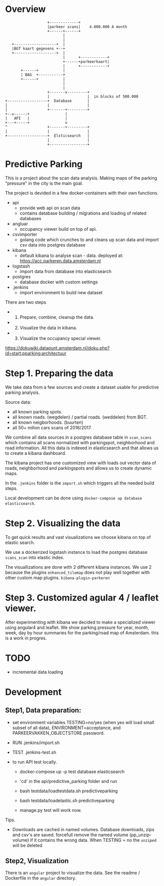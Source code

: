 # Overview

                       +-------------+
                       |parkeer scans|    4.000.000 A month
                       +------+------+
                              |
                              |
       +-------------------+  |
       |BGT kaart gegevens +--+
       +-------------------+  |
                              |      +------------+
                              +------+parkeerkaart|
                              |      +------------+
           +------+           |
           | BAG  +-----------+
           +------+           |
                              |
                              |
                       +-------v---------+
                       |                 |  in blocks of 500.000
    +------------------+  Database       |
    |                  |                 |
    |                  +-------+---------+
    +--v------+                |
    |   API   |                |
    +---+-----+                v
    ^                  +-------+---------+
    |                  |                 |
    +------------------+  Elsticsearch   |
                       |                 |
                       +-----------------+


# Predictive Parking

This is a project about the scan data analysis. Making maps of the parking "pressure"
in the city is the main goal.

The project is devided in a few docker-containers with their own functions.

  - api
     - provide web api on scan data
     - contains database building / migrations and loading of related databases
  - angluar
     - occupancy viewer build on top of api.
  - csvimporter
    - golang code which crunches to and cleans up scan data and import csv data into postgres database
  - kibana
    - default kibana to analyse scan - data. deployed at: https://acc.parkeren.data.amsterdam.nl
  - logstash
    - import data from database into elasticsearch
  - postgres
    - database docker with custom settings
  - .jenkins
    - import environment to build new dataset


There are two steps

 - 1. Prepare, combine, cleanup the data.
 - 2. Visualize the data in kibana.
 - 3. Visualize the occupancy special viewer.

https://dokuwiki.datapunt.amsterdam.nl/doku.php?id=start:pparking:architectuur


 Step 1. Preparing the data
==========================

We take data from a few sources and create a dataset usable for predictive parking analysis.

Source data:
 - all known parking spots.
 - all known roads. (wegdelen) / partial roads. (weddelen) from BGT.
 - all known neigborhoods. (buurten)
 - all 50+ milion cars scans of 2016/2017.

We combine all data sources in a postgres database table
in `scan_scans` which contains all scans
normalized with parkingspot, neighborhood and road information.
All this data is indexed in elasticsearch and that allows us to create a
kibana dashboard.

The kibana project has one customized view with loads out vector data of roads, neighborhood and
parkingspots and allows us to create dynamic maps.

In the `.jenkins` folder is the `import.sh` which triggers all the needed build steps.

Local development can be done using `docker-compose up database elasticsearch`.


 Step 2. Visualizing the data
=============================


To get quick results and vast visualizations we choose kibana on top of elastic search.

We use a dockerized logstash instance to load the postgres database `scans_scan` into
elastic index.

The visuallizations are done with 2 different kibana instances. We use 2 because the plugins
`enhanced_tilemap` does not play well together with other custom map plugins. `kibana-plugin-parkeren`


Step 3. Customized agular 4 / leaflet viewer.
==============================

After experimenting with kibana we decided to make a specialized viewer using angular4 and leaflet.
We show parking pressure for year, month, week, day by hour summaries for the parking/road map of Amsterdam.
this is a work in progres.


 TODO
=====

 - incremental data loading


Development
===========


 Step1, Data preparation:
----------------------------


  - set environment variables TESTING=no/yes (when yes will load small subset of all data),
    ENVIRONMENT=acceptance, and PARKEERVAKKEN_OBJECTSTORE password.

  - RUN .jenkins/import.sh

  - TEST .jenkins-test.sh

  - to run API test locally.

    - docker-compose up -p test database elasticsearch

    - 'cd' in the api/predictive_parking folder and run
    - bash testdata/loadtestdata.sh predictiveparking
    - bash testdata/loadelastic.sh predictiveparking
    - manage.py test will work now.

Tips.

  - Downloads are cached in named volumes. Database downloads, zips and csv's are saved.
    forcefull remove the named volume (pp_unzip-volume) if it contains the wrong data.
    When TESTING = no the `unziped` will be deleted


Step2, Visualization
----------------------------

   There is an `angular` project to visualize the data.
   See the readme / Dockerfile in the `angular` directory.

